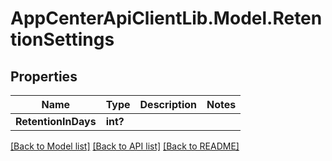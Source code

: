 # AppCenterApiClientLib.Model.RetentionSettings
## Properties

Name | Type | Description | Notes
------------ | ------------- | ------------- | -------------
**RetentionInDays** | **int?** |  | 

[[Back to Model list]](../README.md#documentation-for-models) [[Back to API list]](../README.md#documentation-for-api-endpoints) [[Back to README]](../README.md)

